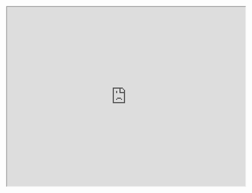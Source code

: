 <iframe src="https://www.google.com/maps/d/embed?mid=1fCnIzIFJR3dkT9-hCNz22fDwBdn9M49w" width="640" height="480"></iframe>
